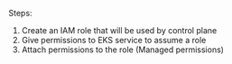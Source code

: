 Steps:
1. Create an IAM role that will be used by control plane
2. Give permissions to EKS service to assume a role
3. Attach permissions to the role (Managed permissions)